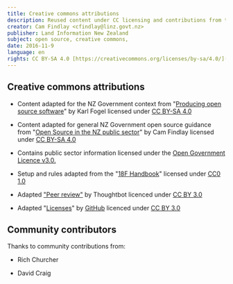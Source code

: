```yaml
---
title: Creative commons attributions
description: Reused content under CC licensing and contributions from the community.
creator: Cam Findlay <cfindlay@linz.govt.nz>
publisher: Land Information New Zealand
subject: open source, creative commons,
date: 2016-11-9
language: en
rights: CC BY-SA 4.0 [https://creativecommons.org/licenses/by-sa/4.0/](https://creativecommons.org/licenses/by-sa/4.0/)
---
```


## Creative commons attributions

 * Content adapted for the NZ Government context from "[Producing open source software](http://producingoss.com/)" by Karl Fogel licensed under [CC BY-SA 4.0](https://creativecommons.org/licenses/by-sa/4.0/)

 * Content adapted for general NZ Government open source guidance from "[Open Source in the NZ public sector](https://github.com/camfindlay/opensource-nzgovt)" by Cam Findlay licensed under [CC BY-SA 4.0](https://creativecommons.org/licenses/by-sa/4.0/)

 * Contains public sector information licensed under the [Open Government Licence v3.0.](https://www.nationalarchives.gov.uk/doc/open-government-licence/version/3/)

 * Setup and rules adapted from the "[18F Handbook](https://handbook.18f.gov/)" licensed under [CC0 1.0](https://creativecommons.org/publicdomain/zero/1.0/)

 * Adapted ["Peer review"](https://github.com/thoughtbot/guides/tree/master/style) by Thoughtbot licenced under [CC BY 3.0](https://creativecommons.org/licenses/by/3.0/us/)

 * Adapted "[Licenses](http://choosealicense.com/licenses/)" by [GitHub](https://github.com/) licenced under [CC BY 3.0](https://creativecommons.org/licenses/by/3.0/us/)

## Community contributors

Thanks to community contributions from:

 * Rich Churcher

 * David Craig
